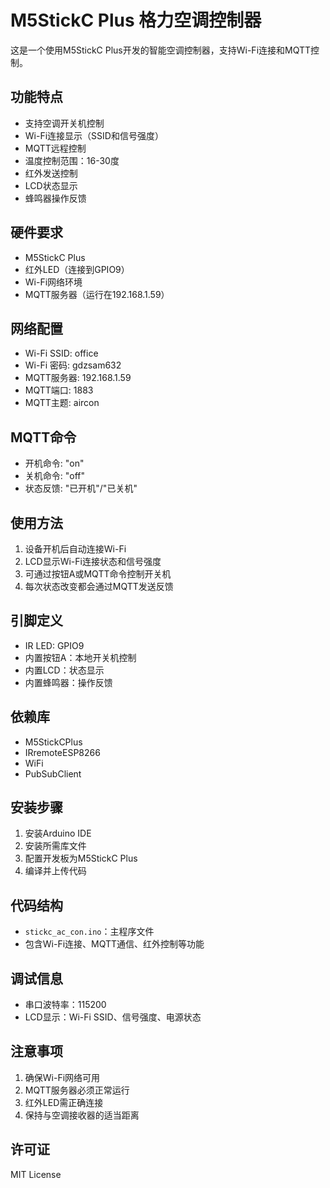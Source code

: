 # M5StickC Plus 格力空调控制器

这是一个使用M5StickC Plus开发的智能空调控制器，支持Wi-Fi连接和MQTT控制。

## 功能特点

- 支持空调开关机控制
- Wi-Fi连接显示（SSID和信号强度）
- MQTT远程控制
- 温度控制范围：16-30度
- 红外发送控制
- LCD状态显示
- 蜂鸣器操作反馈

## 硬件要求

- M5StickC Plus
- 红外LED（连接到GPIO9）
- Wi-Fi网络环境
- MQTT服务器（运行在192.168.1.59）

## 网络配置

- Wi-Fi SSID: office
- Wi-Fi 密码: gdzsam632
- MQTT服务器: 192.168.1.59
- MQTT端口: 1883
- MQTT主题: aircon

## MQTT命令

- 开机命令: "on"
- 关机命令: "off"
- 状态反馈: "已开机"/"已关机"

## 使用方法

1. 设备开机后自动连接Wi-Fi
2. LCD显示Wi-Fi连接状态和信号强度
3. 可通过按钮A或MQTT命令控制开关机
4. 每次状态改变都会通过MQTT发送反馈

## 引脚定义

- IR LED: GPIO9
- 内置按钮A：本地开关机控制
- 内置LCD：状态显示
- 内置蜂鸣器：操作反馈

## 依赖库

- M5StickCPlus
- IRremoteESP8266
- WiFi
- PubSubClient

## 安装步骤

1. 安装Arduino IDE
2. 安装所需库文件
3. 配置开发板为M5StickC Plus
4. 编译并上传代码

## 代码结构

- `stickc_ac_con.ino`：主程序文件
- 包含Wi-Fi连接、MQTT通信、红外控制等功能

## 调试信息

- 串口波特率：115200
- LCD显示：Wi-Fi SSID、信号强度、电源状态

## 注意事项

1. 确保Wi-Fi网络可用
2. MQTT服务器必须正常运行
3. 红外LED需正确连接
4. 保持与空调接收器的适当距离

## 许可证

MIT License